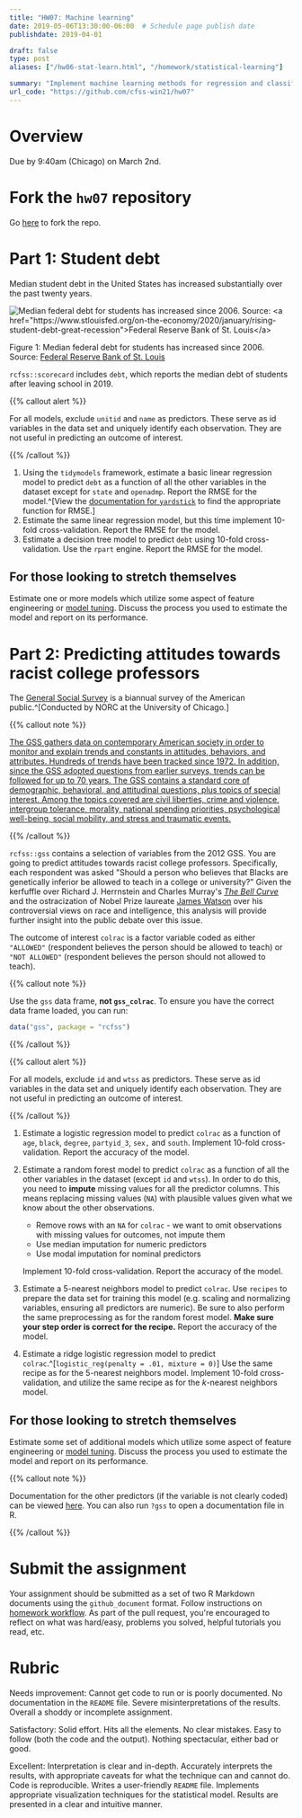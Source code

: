 ```yaml
---
title: "HW07: Machine learning"
date: 2019-05-06T13:30:00-06:00  # Schedule page publish date
publishdate: 2019-04-01

draft: false
type: post
aliases: ["/hw06-stat-learn.html", "/homework/statistical-learning"]

summary: "Implement machine learning methods for regression and classification."
url_code: "https://github.com/cfss-win21/hw07"
---
```




# Overview

Due by 9:40am (Chicago) on March 2nd.

# Fork the `hw07` repository

Go [here](https://github.com/cfss-win21/hw07) to fork the repo.

# Part 1: Student debt

Median student debt in the United States has increased substantially over the past twenty years.

<div class="figure">
<img src="https://www.stlouisfed.org/~/media/Blog/2020/January/BlogImage_AvgMedianDebt_011420.png?la=en" alt="Median federal debt for students has increased since 2006. Source: &lt;a href=&quot;https://www.stlouisfed.org/on-the-economy/2020/january/rising-student-debt-great-recession&quot;&gt;Federal Reserve Bank of St. Louis&lt;/a&gt;"  />
<p class="caption">Figure 1: Median federal debt for students has increased since 2006. Source: <a href="https://www.stlouisfed.org/on-the-economy/2020/january/rising-student-debt-great-recession">Federal Reserve Bank of St. Louis</a></p>
</div>

`rcfss::scorecard` includes `debt`, which reports the median debt of students after leaving school in 2019.

{{% callout alert %}}

For all models, exclude `unitid` and `name` as predictors. These serve as id variables in the data set and uniquely identify each observation. They are not useful in predicting an outcome of interest.

{{% /callout %}}

1. Using the `tidymodels` framework, estimate a basic linear regression model to predict `debt` as a function of all the other variables in the dataset except for `state` and `openadmp`. Report the RMSE for the model.^[View the [documentation for `yardstick`](https://yardstick.tidymodels.org/reference/index.html#section-regression-metrics) to find the appropriate function for RMSE.]
1. Estimate the same linear regression model, but this time implement 10-fold cross-validation. Report the RMSE for the model.
1. Estimate a decision tree model to predict `debt` using 10-fold cross-validation. Use the `rpart` engine. Report the RMSE for the model.

## For those looking to stretch themselves

Estimate one or more models which utilize some aspect of feature engineering or [model tuning](/notes/tune-models/). Discuss the process you used to estimate the model and report on its performance.

# Part 2: Predicting attitudes towards racist college professors

The [General Social Survey](http://gss.norc.org/) is a biannual survey of the American public.^[Conducted by NORC at the University of Chicago.]

{{% callout note %}}

[The GSS gathers data on contemporary American society in order to monitor and explain trends and constants in attitudes, behaviors, and attributes. Hundreds of trends have been tracked since 1972. In addition, since the GSS adopted questions from earlier surveys, trends can be followed for up to 70 years. The GSS contains a standard core of demographic, behavioral, and attitudinal questions, plus topics of special interest. Among the topics covered are civil liberties, crime and violence, intergroup tolerance, morality, national spending priorities, psychological well-being, social mobility, and stress and traumatic events.](http://gss.norc.org/About-The-GSS)

{{% /callout %}}

`rcfss::gss` contains a selection of variables from the 2012 GSS. You are going to predict attitudes towards racist college professors. Specifically, each respondent was asked "Should a person who believes that Blacks are genetically inferior be allowed to teach in a college or university?" Given the kerfuffle over Richard J. Herrnstein and Charles Murray's [*The Bell Curve*](https://en.wikipedia.org/wiki/The_Bell_Curve) and the ostracization of Nobel Prize laureate [James Watson](https://en.wikipedia.org/wiki/James_Watson) over his controversial views on race and intelligence, this analysis will provide further insight into the public debate over this issue.

The outcome of interest `colrac` is a factor variable coded as either `"ALLOWED"` (respondent believes the person should be allowed to teach) or `"NOT ALLOWED"` (respondent believes the person should not allowed to teach).

{{% callout note %}}

Use the `gss` data frame, **not `gss_colrac`**. To ensure you have the correct data frame loaded, you can run:

```r
data("gss", package = "rcfss")
```

{{% /callout %}}

{{% callout alert %}}

For all models, exclude `id` and `wtss` as predictors. These serve as id variables in the data set and uniquely identify each observation. They are not useful in predicting an outcome of interest.

{{% /callout %}}

1. Estimate a logistic regression model to predict `colrac` as a function of `age`, `black`, `degree`, `partyid_3`, `sex,` and `south`. Implement 10-fold cross-validation. Report the accuracy of the model.
1. Estimate a random forest model to predict `colrac` as a function of all the other variables in the dataset (except `id` and `wtss`). In order to do this, you need to **impute** missing values for all the predictor columns. This means replacing missing values (`NA`) with plausible values given what we know about the other observations.
    - Remove rows with an `NA` for `colrac` - we want to omit observations with missing values for outcomes, not impute them
    - Use median imputation for numeric predictors
    - Use modal imputation for nominal predictors
    
    Implement 10-fold cross-validation. Report the accuracy of the model.
1. Estimate a $5$-nearest neighbors model to predict `colrac`. Use `recipes` to prepare the data set for training this model (e.g. scaling and normalizing variables, ensuring all predictors are numeric). Be sure to also perform the same preprocessing as for the random forest model. **Make sure your step order is correct for the recipe.** Report the accuracy of the model.
1. Estimate a ridge logistic regression model to predict `colrac`.^[`logistic_reg(penalty = .01, mixture = 0)`] Use the same recipe as for the $5$-nearest neighbors model. Implement 10-fold cross-validation, and utilize the same recipe as for the $k$-nearest neighbors model.

## For those looking to stretch themselves

Estimate some set of additional models which utilize some aspect of feature engineering or [model tuning](/notes/tune-models/). Discuss the process you used to estimate the model and report on its performance.

{{% callout note %}}

Documentation for the other predictors (if the variable is not clearly coded) can be viewed [here](https://gssdataexplorer.norc.org/variables/vfilter). You can also run `?gss` to open a documentation file in R.

{{% /callout %}}

# Submit the assignment

Your assignment should be submitted as a set of two R Markdown documents using the `github_document` format. Follow instructions on [homework workflow](/faq/homework-guidelines/#homework-workflow). As part of the pull request, you're encouraged to reflect on what was hard/easy, problems you solved, helpful tutorials you read, etc.

# Rubric

Needs improvement: Cannot get code to run or is poorly documented. No documentation in the `README` file. Severe misinterpretations of the results. Overall a shoddy or incomplete assignment.

Satisfactory: Solid effort. Hits all the elements. No clear mistakes. Easy to follow (both the code and the output). Nothing spectacular, either bad or good.

Excellent: Interpretation is clear and in-depth. Accurately interprets the results, with appropriate caveats for what the technique can and cannot do. Code is reproducible. Writes a user-friendly `README` file. Implements appropriate visualization techniques for the statistical model. Results are presented in a clear and intuitive manner.
